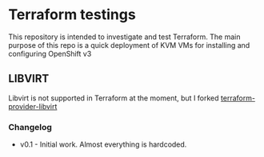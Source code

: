 # Terraform testings
This repository is intended to investigate and test Terraform.
The main purpose of this repo is a quick deployment of KVM VMs for installing and configuring OpenShift v3

## LIBVIRT
Libvirt is not supported in Terraform at the moment, but I forked [terraform-provider-libvirt](http://github.com/dmacvicar/terraform-provider-libvirt.git)



### Changelog
* v0.1  - Initial work. Almost everything is hardcoded.

